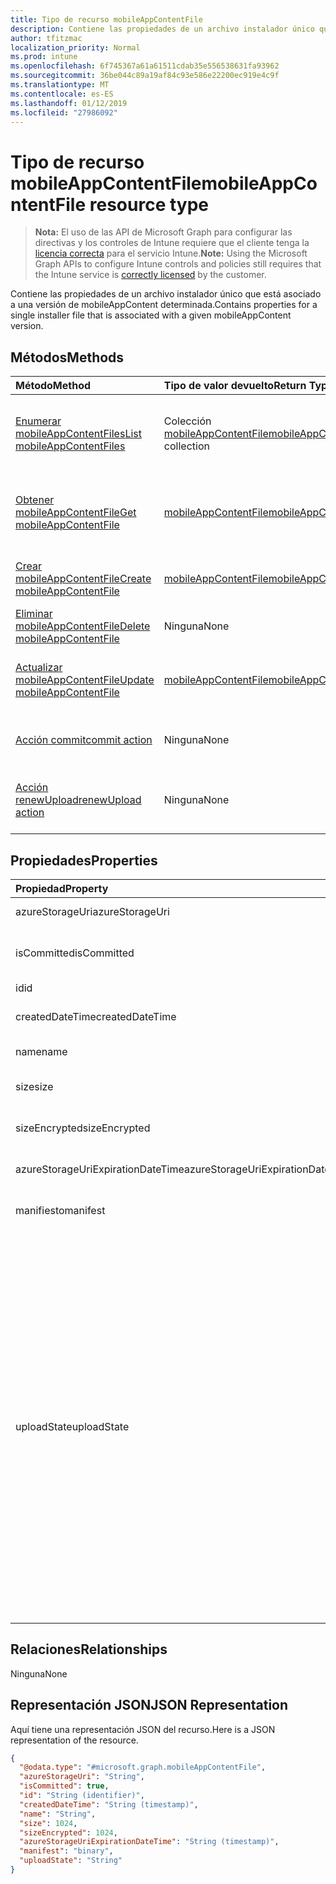 ```yaml
---
title: Tipo de recurso mobileAppContentFile
description: Contiene las propiedades de un archivo instalador único que está asociado a una versión de mobileAppContent determinada.
author: tfitzmac
localization_priority: Normal
ms.prod: intune
ms.openlocfilehash: 6f745367a61a61511cdab35e556538631fa93962
ms.sourcegitcommit: 36be044c89a19af84c93e586e22200ec919e4c9f
ms.translationtype: MT
ms.contentlocale: es-ES
ms.lasthandoff: 01/12/2019
ms.locfileid: "27986092"
---
```

# <a name="mobileappcontentfile-resource-type"></a><span data-ttu-id="249a2-103">Tipo de recurso mobileAppContentFile</span><span class="sxs-lookup"><span data-stu-id="249a2-103">mobileAppContentFile resource type</span></span>

> <span data-ttu-id="249a2-104">**Nota:** El uso de las API de Microsoft Graph para configurar las directivas y los controles de Intune requiere que el cliente tenga la [licencia correcta](https://go.microsoft.com/fwlink/?linkid=839381) para el servicio Intune.</span><span class="sxs-lookup"><span data-stu-id="249a2-104">**Note:** Using the Microsoft Graph APIs to configure Intune controls and policies still requires that the Intune service is [correctly licensed](https://go.microsoft.com/fwlink/?linkid=839381) by the customer.</span></span>

<span data-ttu-id="249a2-105">Contiene las propiedades de un archivo instalador único que está asociado a una versión de mobileAppContent determinada.</span><span class="sxs-lookup"><span data-stu-id="249a2-105">Contains properties for a single installer file that is associated with a given mobileAppContent version.</span></span>
## <a name="methods"></a><span data-ttu-id="249a2-106">Métodos</span><span class="sxs-lookup"><span data-stu-id="249a2-106">Methods</span></span>
|<span data-ttu-id="249a2-107">Método</span><span class="sxs-lookup"><span data-stu-id="249a2-107">Method</span></span>|<span data-ttu-id="249a2-108">Tipo de valor devuelto</span><span class="sxs-lookup"><span data-stu-id="249a2-108">Return Type</span></span>|<span data-ttu-id="249a2-109">Descripción</span><span class="sxs-lookup"><span data-stu-id="249a2-109">Description</span></span>|
|:---|:---|:---|
|[<span data-ttu-id="249a2-110">Enumerar mobileAppContentFiles</span><span class="sxs-lookup"><span data-stu-id="249a2-110">List mobileAppContentFiles</span></span>](../api/intune-apps-mobileappcontentfile-list.md)|<span data-ttu-id="249a2-111">Colección [mobileAppContentFile](../resources/intune-apps-mobileappcontentfile.md)</span><span class="sxs-lookup"><span data-stu-id="249a2-111">[mobileAppContentFile](../resources/intune-apps-mobileappcontentfile.md) collection</span></span>|<span data-ttu-id="249a2-112">Enumere las propiedades y las relaciones de los objetos [mobileAppContentFile](../resources/intune-apps-mobileappcontentfile.md).</span><span class="sxs-lookup"><span data-stu-id="249a2-112">List properties and relationships of the [mobileAppContentFile](../resources/intune-apps-mobileappcontentfile.md) objects.</span></span>|
|[<span data-ttu-id="249a2-113">Obtener mobileAppContentFile</span><span class="sxs-lookup"><span data-stu-id="249a2-113">Get mobileAppContentFile</span></span>](../api/intune-apps-mobileappcontentfile-get.md)|[<span data-ttu-id="249a2-114">mobileAppContentFile</span><span class="sxs-lookup"><span data-stu-id="249a2-114">mobileAppContentFile</span></span>](../resources/intune-apps-mobileappcontentfile.md)|<span data-ttu-id="249a2-115">Lea las propiedades y las relaciones del objeto [mobileAppContentFile](../resources/intune-apps-mobileappcontentfile.md).</span><span class="sxs-lookup"><span data-stu-id="249a2-115">Read properties and relationships of the [mobileAppContentFile](../resources/intune-apps-mobileappcontentfile.md) object.</span></span>|
|[<span data-ttu-id="249a2-116">Crear mobileAppContentFile</span><span class="sxs-lookup"><span data-stu-id="249a2-116">Create mobileAppContentFile</span></span>](../api/intune-apps-mobileappcontentfile-create.md)|[<span data-ttu-id="249a2-117">mobileAppContentFile</span><span class="sxs-lookup"><span data-stu-id="249a2-117">mobileAppContentFile</span></span>](../resources/intune-apps-mobileappcontentfile.md)|<span data-ttu-id="249a2-118">Cree un objeto [mobileAppContentFile](../resources/intune-apps-mobileappcontentfile.md).</span><span class="sxs-lookup"><span data-stu-id="249a2-118">Create a new [mobileAppContentFile](../resources/intune-apps-mobileappcontentfile.md) object.</span></span>|
|[<span data-ttu-id="249a2-119">Eliminar mobileAppContentFile</span><span class="sxs-lookup"><span data-stu-id="249a2-119">Delete mobileAppContentFile</span></span>](../api/intune-apps-mobileappcontentfile-delete.md)|<span data-ttu-id="249a2-120">Ninguna</span><span class="sxs-lookup"><span data-stu-id="249a2-120">None</span></span>|<span data-ttu-id="249a2-121">Elimina un [mobileAppContentFile](../resources/intune-apps-mobileappcontentfile.md).</span><span class="sxs-lookup"><span data-stu-id="249a2-121">Deletes a [mobileAppContentFile](../resources/intune-apps-mobileappcontentfile.md).</span></span>|
|[<span data-ttu-id="249a2-122">Actualizar mobileAppContentFile</span><span class="sxs-lookup"><span data-stu-id="249a2-122">Update mobileAppContentFile</span></span>](../api/intune-apps-mobileappcontentfile-update.md)|[<span data-ttu-id="249a2-123">mobileAppContentFile</span><span class="sxs-lookup"><span data-stu-id="249a2-123">mobileAppContentFile</span></span>](../resources/intune-apps-mobileappcontentfile.md)|<span data-ttu-id="249a2-124">Actualice las propiedades de un objeto [mobileAppContentFile](../resources/intune-apps-mobileappcontentfile.md).</span><span class="sxs-lookup"><span data-stu-id="249a2-124">Update the properties of a [mobileAppContentFile](../resources/intune-apps-mobileappcontentfile.md) object.</span></span>|
|[<span data-ttu-id="249a2-125">Acción commit</span><span class="sxs-lookup"><span data-stu-id="249a2-125">commit action</span></span>](../api/intune-apps-mobileappcontentfile-commit.md)|<span data-ttu-id="249a2-126">Ninguna</span><span class="sxs-lookup"><span data-stu-id="249a2-126">None</span></span>|<span data-ttu-id="249a2-127">Confirma un archivo de una aplicación determinada.</span><span class="sxs-lookup"><span data-stu-id="249a2-127">Commits a file of a given app.</span></span>|
|[<span data-ttu-id="249a2-128">Acción renewUpload</span><span class="sxs-lookup"><span data-stu-id="249a2-128">renewUpload action</span></span>](../api/intune-apps-mobileappcontentfile-renewupload.md)|<span data-ttu-id="249a2-129">Ninguna</span><span class="sxs-lookup"><span data-stu-id="249a2-129">None</span></span>|<span data-ttu-id="249a2-130">Renueva el URI de SAS para una carga de un archivo de la aplicación.</span><span class="sxs-lookup"><span data-stu-id="249a2-130">Renews the SAS URI for an application file upload.</span></span>|

## <a name="properties"></a><span data-ttu-id="249a2-131">Propiedades</span><span class="sxs-lookup"><span data-stu-id="249a2-131">Properties</span></span>
|<span data-ttu-id="249a2-132">Propiedad</span><span class="sxs-lookup"><span data-stu-id="249a2-132">Property</span></span>|<span data-ttu-id="249a2-133">Tipo</span><span class="sxs-lookup"><span data-stu-id="249a2-133">Type</span></span>|<span data-ttu-id="249a2-134">Descripción</span><span class="sxs-lookup"><span data-stu-id="249a2-134">Description</span></span>|
|:---|:---|:---|
|<span data-ttu-id="249a2-135">azureStorageUri</span><span class="sxs-lookup"><span data-stu-id="249a2-135">azureStorageUri</span></span>|<span data-ttu-id="249a2-136">String</span><span class="sxs-lookup"><span data-stu-id="249a2-136">String</span></span>|<span data-ttu-id="249a2-137">El URI de Azure Storage.</span><span class="sxs-lookup"><span data-stu-id="249a2-137">The Azure Storage URI.</span></span>|
|<span data-ttu-id="249a2-138">isCommitted</span><span class="sxs-lookup"><span data-stu-id="249a2-138">isCommitted</span></span>|<span data-ttu-id="249a2-139">Booleano</span><span class="sxs-lookup"><span data-stu-id="249a2-139">Boolean</span></span>|<span data-ttu-id="249a2-140">Un valor que indica si el archivo está confirmado.</span><span class="sxs-lookup"><span data-stu-id="249a2-140">A value indicating whether the file is committed.</span></span>|
|<span data-ttu-id="249a2-141">id</span><span class="sxs-lookup"><span data-stu-id="249a2-141">id</span></span>|<span data-ttu-id="249a2-142">Cadena</span><span class="sxs-lookup"><span data-stu-id="249a2-142">String</span></span>|<span data-ttu-id="249a2-143">El Id. de archivo.</span><span class="sxs-lookup"><span data-stu-id="249a2-143">The File Id.</span></span>|
|<span data-ttu-id="249a2-144">createdDateTime</span><span class="sxs-lookup"><span data-stu-id="249a2-144">createdDateTime</span></span>|<span data-ttu-id="249a2-145">DateTimeOffset</span><span class="sxs-lookup"><span data-stu-id="249a2-145">DateTimeOffset</span></span>|<span data-ttu-id="249a2-146">La hora en que se ha creado el archivo.</span><span class="sxs-lookup"><span data-stu-id="249a2-146">The time the file was created.</span></span>|
|<span data-ttu-id="249a2-147">name</span><span class="sxs-lookup"><span data-stu-id="249a2-147">name</span></span>|<span data-ttu-id="249a2-148">String</span><span class="sxs-lookup"><span data-stu-id="249a2-148">String</span></span>|<span data-ttu-id="249a2-149">El nombre del archivo.</span><span class="sxs-lookup"><span data-stu-id="249a2-149">the file name.</span></span>|
|<span data-ttu-id="249a2-150">size</span><span class="sxs-lookup"><span data-stu-id="249a2-150">size</span></span>|<span data-ttu-id="249a2-151">Int64</span><span class="sxs-lookup"><span data-stu-id="249a2-151">Int64</span></span>|<span data-ttu-id="249a2-152">El tamaño del archivo antes del cifrado.</span><span class="sxs-lookup"><span data-stu-id="249a2-152">The size of the file prior to encryption.</span></span>|
|<span data-ttu-id="249a2-153">sizeEncrypted</span><span class="sxs-lookup"><span data-stu-id="249a2-153">sizeEncrypted</span></span>|<span data-ttu-id="249a2-154">Int64</span><span class="sxs-lookup"><span data-stu-id="249a2-154">Int64</span></span>|<span data-ttu-id="249a2-155">El tamaño del archivo después del cifrado.</span><span class="sxs-lookup"><span data-stu-id="249a2-155">The size of the file after encryption.</span></span>|
|<span data-ttu-id="249a2-156">azureStorageUriExpirationDateTime</span><span class="sxs-lookup"><span data-stu-id="249a2-156">azureStorageUriExpirationDateTime</span></span>|<span data-ttu-id="249a2-157">DateTimeOffset</span><span class="sxs-lookup"><span data-stu-id="249a2-157">DateTimeOffset</span></span>|<span data-ttu-id="249a2-158">La hora en que expira el URI de Azure Storage.</span><span class="sxs-lookup"><span data-stu-id="249a2-158">The time the Azure storage Uri expires.</span></span>|
|<span data-ttu-id="249a2-159">manifiesto</span><span class="sxs-lookup"><span data-stu-id="249a2-159">manifest</span></span>|<span data-ttu-id="249a2-160">Binario</span><span class="sxs-lookup"><span data-stu-id="249a2-160">Binary</span></span>|<span data-ttu-id="249a2-161">La información del manifiesto.</span><span class="sxs-lookup"><span data-stu-id="249a2-161">The manifest information.</span></span>|
|<span data-ttu-id="249a2-162">uploadState</span><span class="sxs-lookup"><span data-stu-id="249a2-162">uploadState</span></span>|[<span data-ttu-id="249a2-163">mobileAppContentFileUploadState</span><span class="sxs-lookup"><span data-stu-id="249a2-163">mobileAppContentFileUploadState</span></span>](../resources/intune-apps-mobileappcontentfileuploadstate.md)|<span data-ttu-id="249a2-164">El estado de la solicitud de carga actual.</span><span class="sxs-lookup"><span data-stu-id="249a2-164">The state of the current upload request.</span></span> <span data-ttu-id="249a2-165">Los valores posibles son: `success`, `transientError`, `error`, `unknown`, `azureStorageUriRequestSuccess`, `azureStorageUriRequestPending`, `azureStorageUriRequestFailed`, `azureStorageUriRequestTimedOut`, `azureStorageUriRenewalSuccess`, `azureStorageUriRenewalPending`, `azureStorageUriRenewalFailed`, `azureStorageUriRenewalTimedOut`, `commitFileSuccess`, `commitFilePending`, `commitFileFailed` y `commitFileTimedOut`.</span><span class="sxs-lookup"><span data-stu-id="249a2-165">Possible values are: `success`, `transientError`, `error`, `unknown`, `azureStorageUriRequestSuccess`, `azureStorageUriRequestPending`, `azureStorageUriRequestFailed`, `azureStorageUriRequestTimedOut`, `azureStorageUriRenewalSuccess`, `azureStorageUriRenewalPending`, `azureStorageUriRenewalFailed`, `azureStorageUriRenewalTimedOut`, `commitFileSuccess`, `commitFilePending`, `commitFileFailed`, `commitFileTimedOut`.</span></span>|

## <a name="relationships"></a><span data-ttu-id="249a2-166">Relaciones</span><span class="sxs-lookup"><span data-stu-id="249a2-166">Relationships</span></span>
<span data-ttu-id="249a2-167">Ninguna</span><span class="sxs-lookup"><span data-stu-id="249a2-167">None</span></span>
## <a name="json-representation"></a><span data-ttu-id="249a2-168">Representación JSON</span><span class="sxs-lookup"><span data-stu-id="249a2-168">JSON Representation</span></span>
<span data-ttu-id="249a2-169">Aquí tiene una representación JSON del recurso.</span><span class="sxs-lookup"><span data-stu-id="249a2-169">Here is a JSON representation of the resource.</span></span>
<!-- {
  "blockType": "resource",
  "keyProperty": "id",
  "@odata.type": "microsoft.graph.mobileAppContentFile"
}
-->
``` json
{
  "@odata.type": "#microsoft.graph.mobileAppContentFile",
  "azureStorageUri": "String",
  "isCommitted": true,
  "id": "String (identifier)",
  "createdDateTime": "String (timestamp)",
  "name": "String",
  "size": 1024,
  "sizeEncrypted": 1024,
  "azureStorageUriExpirationDateTime": "String (timestamp)",
  "manifest": "binary",
  "uploadState": "String"
}
```



